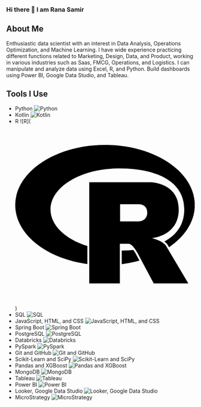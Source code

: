 ### Hi there 👋 I am Rana Samir 

## About Me
Enthusiastic data scientist with an interest in Data Analysis, Operations Optimization, and Machine Learning. I have wide experience practicing different functions related to Marketing, Design, Data, and Product, working in various industries such as Saas, FMCG, Operations, and Logistics. I can manipulate and analyze data using Excel, R, and Python. Build dashboards using Power BI, Google Data Studio, and Tableau.

## Tools I Use

- Python ![Python](https://img.shields.io/badge/Python-3776AB?style=for-the-badge&logo=python&logoColor=white)
- Kotlin ![Kotlin](https://img.shields.io/badge/Kotlin-0095D5?style=for-the-badge&logo=kotlin&logoColor=white)
- R ![R](<svg role="img" viewBox="0 0 24 24" xmlns="http://www.w3.org/2000/svg"><title>R</title><path d="M12 2.746c-6.627 0-12 3.599-12 8.037 0 3.897 4.144 7.144 9.64 7.88V16.26c-2.924-.915-4.925-2.755-4.925-4.877 0-3.035 4.084-5.494 9.12-5.494 5.038 0 8.757 1.683 8.757 5.494 0 1.976-.999 3.379-2.662 4.272.09.066.174.128.258.216.169.149.25.363.372.544 2.128-1.45 3.44-3.437 3.44-5.631 0-4.44-5.373-8.038-12-8.038zm-2.111 4.99v13.516l4.093-.002-.002-5.291h1.1c.225 0 .321.066.549.25.272.22.715.982.715.982l2.164 4.063 4.627-.002-2.864-4.826s-.086-.193-.265-.383a2.22 2.22 0 00-.582-.416c-.422-.214-1.149-.434-1.149-.434s3.578-.264 3.578-3.826c0-3.562-3.744-3.63-3.744-3.63zm4.127 2.93l2.478.002s1.149-.062 1.149 1.127c0 1.165-1.149 1.17-1.149 1.17h-2.478zm1.754 6.119c-.494.049-1.012.079-1.54.088v1.807a16.622 16.622 0 002.37-.473l-.471-.891s-.108-.183-.248-.394c-.039-.054-.08-.098-.111-.137z"/></svg>)
- SQL ![SQL](https://img.shields.io/badge/SQL-4479A1?style=for-the-badge&logo=postgresql&logoColor=white)
- JavaScript, HTML, and CSS ![JavaScript, HTML, and CSS](https://img.shields.io/badge/JavaScript-323330?style=for-the-badge&logo=javascript&logoColor=F7DF1E)
- Spring Boot ![Spring Boot](https://img.shields.io/badge/Spring_Boot-6DB33F?style=for-the-badge&logo=spring-boot&logoColor=white)
- PostgreSQL ![PostgreSQL](https://img.shields.io/badge/PostgreSQL-336791?style=for-the-badge&logo=postgresql&logoColor=white)
- Databricks ![Databricks](https://img.shields.io/badge/Databricks-FF5733?style=for-the-badge&logo=databricks&logoColor=white)
- PySpark ![PySpark](https://img.shields.io/badge/PySpark-FFC000?style=for-the-badge&logo=apache-spark&logoColor=white)
- Git and GitHub ![Git and GitHub](https://img.shields.io/badge/Git%20and%20GitHub-181717?style=for-the-badge&logo=github&logoColor=white)
- Scikit-Learn and SciPy ![Scikit-Learn and SciPy](https://img.shields.io/badge/Scikit_Learn%20and%20SciPy-787B83?style=for-the-badge&logo=scikit-learn&logoColor=F7931E)
- Pandas and XGBoost ![Pandas and XGBoost](https://img.shields.io/badge/Pandas%20and%20XGBoost-150458?style=for-the-badge&logo=pandas&logoColor=white)
- MongoDB ![MongoDB](https://img.shields.io/badge/MongoDB-47A248?style=for-the-badge&logo=mongodb&logoColor=white)
- Tableau ![Tableau](https://img.shields.io/badge/Tableau-E97627?style=for-the-badge&logo=tableau&logoColor=white)
- Power BI ![Power BI](https://img.shields.io/badge/Power_BI-F2C811?style=for-the-badge&logo=powerbi&logoColor=black)
- Looker, Google Data Studio ![Looker, Google Data Studio](https://img.shields.io/badge/Looker%2C%20Google%20Data%20Studio-4285F4?style=for-the-badge&logo=google&logoColor=white)
- MicroStrategy ![MicroStrategy](https://img.shields.io/badge/MicroStrategy-666666?style=for-the-badge&logo=microstrategy&logoColor=white)



<!--
**ranasamirr/ranasamirr** is a ✨ _special_ ✨ repository because its `README.md` (this file) appears on your GitHub profile.

Here are some ideas to get you started:

- 🔭 I’m currently working on ...
- 🌱 I’m currently learning ...
- 👯 I’m looking to collaborate on ...
- 🤔 I’m looking for help with ...
- 💬 Ask me about ...
- 📫 How to reach me: ...
- 😄 Pronouns: ...
- ⚡ Fun fact: ...
-->
